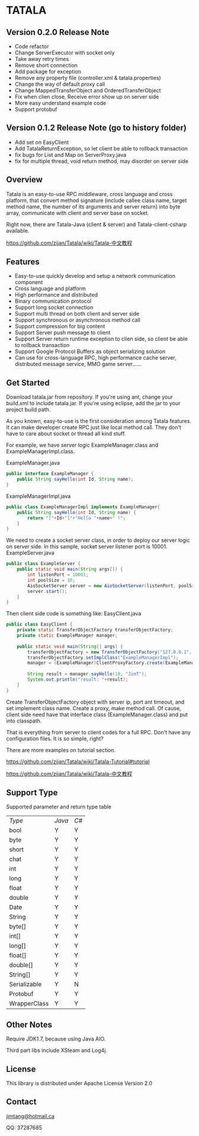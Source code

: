 # TATALA

## Version 0.2.0 Release Note
* Code refactor
* Change ServerExecutor with socket only
* Take away retry times
* Remove short connection
* Add package for exception
* Remove any property file (controller.xml & tatala.properties)
* Change the way of default proxy call
* Change MappedTransferObject and OrderedTransferObject
* Fix when clien close, Receive error show up on server side
* More easy understand example code
* Support protobuf

## Version 0.1.2 Release Note (go to history folder)
* Add set on EasyClient
* Add TatalaReturnException, so let client be able to rollback transaction
* fix bugs for List and Map on ServerProxy.java
* fix for multiple thread, void return method, may disorder on server side

## Overview
Tatala is an easy-to-use RPC middleware, cross language and cross platform, that convert method signature (include callee class name, target method name, the number of its arguments and server return) into byte array, communicate with client and server base on socket.

Right now, there are Tatala-Java (client & server) and Tatala-client-csharp available.

https://github.com/zijan/Tatala/wiki/Tatala-中文教程

## Features
* Easy-to-use quickly develop and setup a network communication component
* Cross language and platform
* High performance and distributed
* Binary communication protocol
* Support long socket connection
* Support multi thread on both client and server side
* Support synchronous or asynchronous method call
* Support compression for big content
* Support Server push message to client
* Support Server return runtime exception to clien side, so client be able to rollback transaction
* Support Google Protocol Buffers as object serializing solution
* Can use for cross-language RPC, high performance cache server, distributed message service, MMO game server……

## Get Started
Download tatala.jar from repository. If you're using ant, change your build.xml to include tatala.jar. If you're using eclipse, add the jar to your project build path.

As you known, easy-to-use is the first consideration among Tatala features. It can make developer create RPC just like local method call. They don’t have to care about socket or thread all kind stuff.

For example, we have server logic ExampleManager.class and ExampleManagerImpl.class.

ExampleManager.java
```java
public interface ExampleManager {
    public String sayHello(int Id, String name);
}
```

ExampleManagerImpl.java
```java
public class ExampleManagerImpl implements ExampleManager{
	public String sayHello(int Id, String name) {
		return "["+Id+"]"+"Hello "+name+" !";
	}
}
```
We need to create a socket server class, in order to deploy our server logic on server side. In this sample, socket server listener port is 10001.
ExampleServer.java
```java
public class ExampleServer {
	public static void main(String args[]) {
		int listenPort = 10001;
		int poolSize = 10;
		AioSocketServer server = new AioSocketServer(listenPort, poolSize);
		server.start();
	}
}
```
Then client side code is something like:
EasyClient.java
```java
public class EasyClient {
	private static TransferObjectFactory transferObjectFactory;
	private static ExampleManager manager;
	
	public static void main(String[] args) {
		transferObjectFactory = new TransferObjectFactory("127.0.0.1", 10001, 5000);
		transferObjectFactory.setImplClass("ExampleManagerImpl");
		manager = (ExampleManager)ClientProxyFactory.create(ExampleManager.class, transferObjectFactory);
		
		String result = manager.sayHello(18, "JimT");
		System.out.println("result: "+result);
	}
}
```
Create TransferObjectFactory object with server ip, port ant timeout, and set implement class name. Create a proxy, make method call. Of cause, client side need have that interface class (ExampleManager.class) and put into classpath. 

That is everything from server to client codes for a full RPC. Don't have any configuration files. It is so simple, right?

There are more examples on tutorial section.

https://github.com/zijan/Tatala/wiki/Tatala-Tutorial#tutorial

https://github.com/zijan/Tatala/wiki/Tatala-中文教程

## Support Type
Supported parameter and return type table

<table>
<tbody>
<tr><td><em>Type</em></td><td><em>Java</em></td><td><em>C#</em></td></tr>
<tr><td>bool</td><td>Y</td><td>Y</td></tr>
<tr><td>byte</td><td>Y</td><td>Y</td></tr>
<tr><td>short</td><td>Y</td><td>Y</td></tr>
<tr><td>chat</td><td>Y</td><td>Y</td></tr>
<tr><td>int</td><td>Y</td><td>Y</td></tr>
<tr><td>long</td><td>Y</td><td>Y</td></tr>
<tr><td>float</td><td>Y</td><td>Y</td></tr>
<tr><td>double</td><td>Y</td><td>Y</td></tr>
<tr><td>Date</td><td>Y</td><td>Y</td></tr>
<tr><td>String</td><td>Y</td><td>Y</td></tr>
<tr><td>byte[]</td><td>Y</td><td>Y</td></tr>
<tr><td>int[]</td><td>Y</td><td>Y</td></tr>
<tr><td>long[]</td><td>Y</td><td>Y</td></tr>
<tr><td>float[]</td><td>Y</td><td>Y</td></tr>
<tr><td>double[]</td><td>Y</td><td>Y</td></tr>
<tr><td>String[]</td><td>Y</td><td>Y</td></tr>
<tr><td>Serializable</td><td>Y</td><td>N</td></tr>
<tr><td>Protobuf</td><td>Y</td><td>Y</td></tr>
<tr><td>WrapperClass</td><td>Y</td><td>Y</td></tr>
</tbody>
</table>

## Other Notes
Require JDK1.7, because using Java AIO.

Third part libs include XSteam and Log4j.
## License
This library is distributed under Apache License Version 2.0
## Contact
jimtang@hotmail.ca

QQ: 37287685
